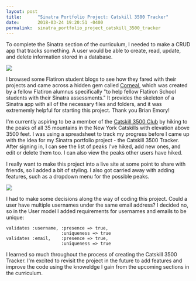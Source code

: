 ```yaml
---
layout: post
title:      "Sinatra Portfolio Project: Catskill 3500 Tracker"
date:       2018-03-24 19:20:51 -0400
permalink:  sinatra_portfolio_project_catskill_3500_tracker
---
```



To complete the Sinatra section of the curriculum, I needed to make a CRUD app that tracks something. A user would be able to create, read, update, and delete information stored in a database. 

![](https://i.imgur.com/0xrhrYJ.jpg)

I browsed some Flatiron student blogs to see how they fared with their projects and came across a hidden gem called [Corneal](https://github.com/thebrianemory/corneal), which was created by a fellow Flatiron alumnus specifically "to help fellow Flatiron School students with their Sinatra assessments." It provides the skeleton of a Sinatra app with all of the necessary files and folders, and it was extrememly helpful for starting this project. Thank you Brian Emory!

I'm currently aspiring to be a member of the [Catskill 3500 Club](http://catskill-3500-club.org/) by hiking to the peaks of all 35 mountains in the New York Catskills with elevation above 3500 feet. I was using a spreadsheet to track my progress before I came up with the idea for my Sinatra portfolio project - the Catskill 3500 Tracker. After signing in, I can see the list of peaks I've hiked, add new ones, and edit or delete them too. I can also view the peaks other users have hiked. 

I really want to make this project into a live site at some point to share with friends, so I added a bit of styling. I also got carried away with adding features, such as a dropdown menu for the possible peaks. 

![](https://media.giphy.com/media/3PyvQJONLWa58U2WzP/giphy.gif)

I had to make some decisions along the way of coding this project. Could a user have multiple usernames under the same email address? I decided no, so in the User model I added requirements for usernames and emails to be unique:

```
validates :username, :presence => true, 
                     :uniqueness => true
validates :email,    :presence => true,
                     :uniqueness => true
```

I learned so much throughout the process of creating the Catskill 3500 Tracker. I'm excited to revisit the project in the future to add features and improve the code using the knoweldge I gain from the upcoming sections in the curriculum. 

